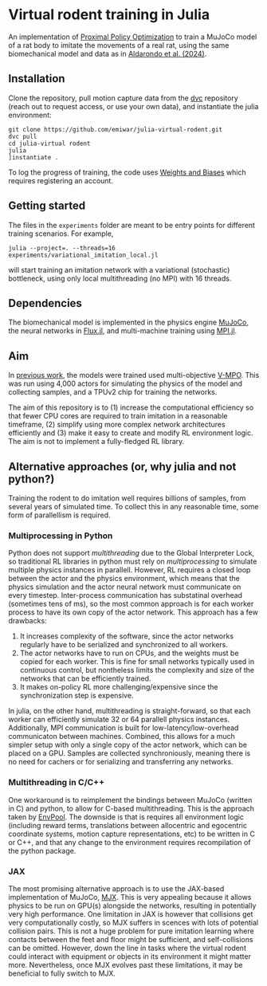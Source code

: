 # Virtual rodent training in Julia

An implementation of [Proximal Policy Optimization](https://en.wikipedia.org/wiki/Proximal_policy_optimization) to train a MuJoCo model of a rat body to imitate the movements of a real rat, using the same biomechanical model and data as in [Aldarondo et al. (2024)](https://www.nature.com/articles/s41586-024-07633-4).

## Installation
Clone the repository, pull motion capture data from the [dvc](https://dvc.org/) repository (reach out to request access, or use your own data), and instantiate the julia environment:
```
git clone https://github.com/emiwar/julia-virtual-rodent.git
dvc pull
cd julia-virtual rodent
julia
]instantiate .
```
To log the progress of training, the code uses [Weights and Biases](https://wandb.ai/) which requires registering an account.

## Getting started
The files in the `experiments` folder are meant to be entry points for different training scenarios. For example,
```
julia --project=. --threads=16 experiments/variational_imitation_local.jl
```
will start training an imitation network with a variational (stochastic) bottleneck, using only local multithreading (no MPI) with 16 threads.

## Dependencies
The biomechanical model is implemented in the physics engine [MuJoCo](https://mujoco.org), the neural networks in [Flux.jl](https://fluxml.ai/), and multi-machine training using [MPI.jl](https://juliaparallel.org/MPI.jl).

## Aim
In [previous work](https://www.nature.com/articles/s41586-024-07633-4), the models were trained used multi-objective [V-MPO](https://arxiv.org/abs/1909.12238). This was run using 4,000 actors for simulating the physics of the model and collecting samples, and a TPUv2 chip for training the networks.

The aim of this repository is to (1) increase the computational efficiency so that fewer CPU cores are required to train imitation in a reasonable timeframe, (2) simplify using more complex network architectures efficiently and (3) make it easy to create and modify RL environment logic. The aim is not to implement a fully-fledged RL library.

## Alternative approaches (or, why julia and not python?)
Training the rodent to do imitation well requires billions of samples, from several years of simulated time. To collect this in any reasonable time, some form of parallellism is required.

### Multiprocessing in Python
Python does not support _multithreading_ due to the Global Interpreter Lock, so traditional RL libraries in python must rely on _multiprocessing_ to simulate multiple physics instances in parallell. However, RL requires a closed loop between the actor and the physics environment, which means that the physics simulation and the actor neural network must communicate on every timestep. Inter-process communication has substatinal overhead (sometimes tens of ms), so the most common approach is for each worker process to have its own copy of the actor network. This approach has a few drawbacks:
1) It increases complexity of the software, since the actor networks regularly have to be serialized and synchronized to all workers.
2) The actor networks have to run on CPUs, and the weights must be copied for each worker. This is fine for small networks typically used in continuous control, but nontheless limits the complexity and size of the networks that can be efficiently trained.
3) It makes on-policy RL more challenging/expensive since the synchronization step is expensive.

In julia, on the other hand, multithreading is straight-forward, so that each worker can efficiently simulate 32 or 64 parallell physics instances. Additionally, MPI communication is built for low-latency/low-overhead communicaton between machines. Combined, this allows for a much simpler setup with only a single copy of the actor network, which can be placed on a GPU. Samples are collected synchroniously, meaning there is no need for cachers or for serializing and transferring any networks.

### Multithreading in C/C++
One workaround is to reimplement the bindings between MuJoCo (written in C) and python, to allow for C-based multithreading. This is the approach taken by [EnvPool](https://github.com/sail-sg/envpool). The downside is that is requires all environment logic (including reward terms, translations between allocentric and egocentric coordinate systems, motion capture representations, etc) to be written in C or C++, and that any change to the environment requires recompilation of the python package.

### JAX
The most promising alternative approach is to use the JAX-based implementation of MuJoCo, [MJX](https://mujoco.readthedocs.io/en/stable/mjx.html). This is very appealing because it allows physics to be run on GPU(s) alongside the networks, resulting in potentially very high performance. One limitation in JAX is however that collisions get very computationally costly, so MJX suffers in scences with lots of potential collision pairs. This is not a huge problem for pure imitation learning where contacts between the feet and floor might be sufficient, and self-collisions can be omitted. However, down the line in tasks where the virtual rodent could interact with equipment or objects in its environment it might matter more. Nevertheless, once MJX evolves past these limitations, it may be beneficial to fully switch to MJX.

